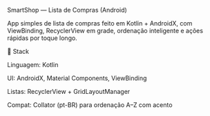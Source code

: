 SmartShop — Lista de Compras (Android)

App simples de lista de compras feito em Kotlin + AndroidX, com ViewBinding, RecyclerView em grade, ordenação inteligente e ações rápidas por toque longo.

🧱 Stack

Linguagem: Kotlin

UI: AndroidX, Material Components, ViewBinding

Listas: RecyclerView + GridLayoutManager

Compat: Collator (pt-BR) para ordenação A–Z com acento
